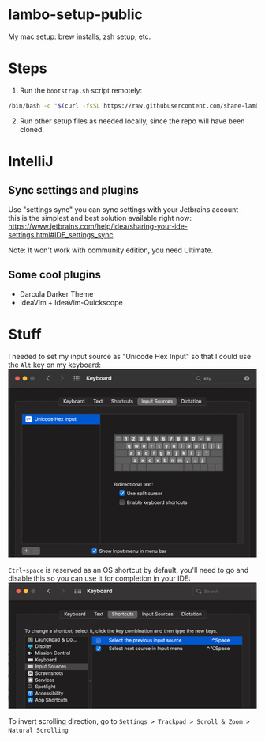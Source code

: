 # lambo-setup-public
My mac setup: brew installs, zsh setup, etc.

# Steps
1. Run the `bootstrap.sh` script remotely:
```bash
/bin/bash -c "$(curl -fsSL https://raw.githubusercontent.com/shane-lamb/lambo-bootstrap-public/HEAD/setup.sh)"
```
2. Run other setup files as needed locally, since the repo will have been cloned.

# IntelliJ
## Sync settings and plugins
Use "settings sync" you can sync settings with your Jetbrains account - this is the simplest and best solution available right now:
https://www.jetbrains.com/help/idea/sharing-your-ide-settings.html#IDE_settings_sync

Note: It won't work with community edition, you need Ultimate.

## Some cool plugins
- Darcula Darker Theme
- IdeaVim + IdeaVim-Quickscope

# Stuff
I needed to set my input source as "Unicode Hex Input" so that I could use the `Alt` key on my keyboard:
![img_1.png](img_1.png)

`Ctrl+space` is reserved as an OS shortcut by default, you'll need to go and disable this so you can use it for completion in your IDE:
![img.png](img.png)

To invert scrolling direction, go to `Settings > Trackpad > Scroll & Zoom > Natural Scrolling`
